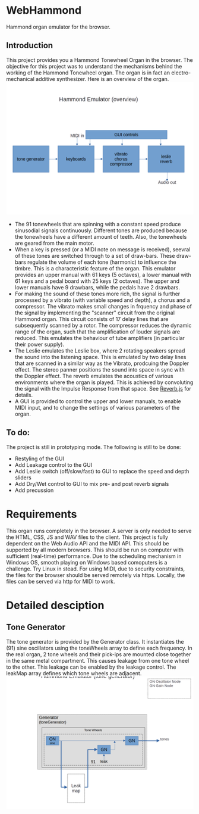 # WebHammond
Hammond organ emulator for the browser. 

## Introduction
This project provides you a Hammond Tonewheel Organ in the browser.
The objective for this project was to understand the mechanisms behind the working of the Hammond Tonewheel organ.
The organ is in fact an electro-mechanical additive synthesizer.
Here is an overview of the organ. ![Overview of the Hammond Emulator.](/docs/hammond-overview.png)
* The 91 tonewheels that are spinning with a constant speed produce sinusodial signals continuously. Different tones are produced because the tonewheels have a different amount of teeth. Also, the tonewheels are geared from the main motor. 
* When a key is pressed (or a MIDI note on message is received), seevral of these tones are switched through to a set of draw-bars. These draw-bars regulate the volume of each tone (harmonic) to influence the timbre. This is a characteristic feature of the organ. This emulator provides an upper manual with 61 keys (5 octaves), a lower manual with 61 keys and a pedal  board with 25 keys (2 octaves). The upper and lower manuals have 9 drawbars, while the pedals have 2 drawbars. 
* For making the sound of these tones more rich, the signal is further processed by a vibrato (with variable speed and depth), a chorus and a compressor. The vibrato makes small changes in frquency and phase of the signal by implementing the "scanner" circuit from the original Hammond organ. This circuit consists of 17 delay lines that are subsequently scanned by a rotor. The compressor reduces the dynamic range of the organ, such that the amplification of louder signals are reduced. This emulates the behaviour of tube amplifiers (in particular their power supply).
* The Leslie emulates the Leslie box, where 2 rotating speakers spread the sound into the listening space. This is emulated by two delay lines that are scanned in a similar way as the Vibrato, prodcuing the Doppler effect. The stereo panner positions the sound into space in sync with the Doppler effect. The reverb emulates the acoustics of various environments where the organ is played. This is achieved by convoluting the signal with the Impulse Response from that space. See [Reverb.js](http://reverbjs.org/) for details.
* A GUI is provided to control the upper and lower manuals, to enable MIDI input, and to change the settings of various parameters of the organ.

## To do:
The project is still in prototyping mode. The following is still to be done:
* Restyling of the GUI
* Add Leakage control to the GUI
* Add Leslie switch (off/slow/fast) to GUI to replace the speed and depth sliders
* Add Dry/Wet control to GUI to mix pre- and post reverb signals
* Add precussion

# Requirements
This organ runs completely in the browser. A server is only needed to serve the HTML, CSS, JS and WAV files to the client.
This project is fully dependent on the Web Audio API and the MIDI API. This should be supported by all modern browsers.
This should be run on computer with sufficient (real-time) performance. Due to the scheduling mechanism in Windows OS, smooth playing on Windows based comoputers is a challenge. Try Linux in stead.
For using MIDI, due to security constraints, the files for the browser should be served remotely via https. Locally, the files can be served via http for MIDI to work. 

# Detailed desciption
## Tone Generator
The tone generator is provided by the Generator class. It instantiates the (91) sine oscillators using the toneWheels array to define each frequency. In the real organ, 2 tone wheels and their pick-ips are mounted close together in the same metal compartment. This causes leakage from one tone wheel to the other. This leakage can be enabled by the leakage control. The leakMap array defines which tone wheels are adjacent. ![tone generator](/docs/hammond-tonegenerator.png)

